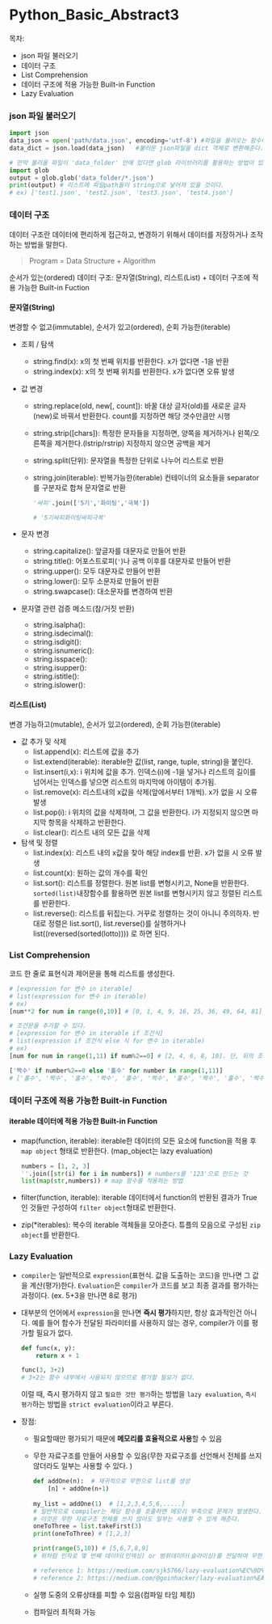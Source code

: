 # Python_Basic_Abstract3

목차:

- json 파일 불러오기
- 데이터 구조
- List Comprehension
- 데이터 구조에 적용 가능한 Built-in Function
- Lazy Evaluation



### json 파일 불러오기

```python
import json
data_json = open('path/data.json', encoding='utf-8') #파일을 불러오는 함수이다. utf-8 인코딩을 활용하여 불러온다.
data_dict = json.load(data_json)   #불러온 json파일을 dict 객체로 변환해준다.

# 만약 불러올 파일이 'data_folder' 안에 있다면 glob 라이브러리를 활용하는 방법이 있다.
import glob
output = glob.glob('data_folder/*.json')
print(output) # 리스트에 파일path들이 string으로 넣어져 있을 것이다.
# ex) ['test1.json', 'test2.json', 'test3.json', 'test4.json']
```



### 데이터 구조

데이터 구조란 데이터에 편리하게 접근하고, 변경하기 위해서 데이터를 저장하거나 조작하는 방법을 말한다.

>  Program = Data Structure + Algorithm

순서가 있는(ordered) 데이터 구조: 문자열(String), 리스트(List) + 데이터 구조에 적용 가능한 Built-in Fuction

#### 문자열(String)

변경할 수 없고(immutable), 순서가 있고(ordered), 순회 가능한(iterable)

- 조회 / 탐색

  - string.find(x): x의 첫 번째 위치를 반환한다. x가 없다면 -1을 반환
  - string.index(x): x의 첫 번째 위치를 반환한다. x가 없다면 오류 발생

- 값 변경

  - string.replace(old, new[, count]): 바꿀 대상 글자(old)를 새로운 글자(new)로 바꿔서 반환한다. count를 지정하면 해당 갯수만큼만 시행

  - string.strip([chars]): 특정한 문자들을 지정하면, 양쪽을 제거하거나 왼쪽/오른쪽을 제거한다.(lstrip/rstrip) 지정하지 않으면 공백을 제거

  - string.split(단위): 문자열을 특정한 단위로 나누어 리스트로 반환

  - string.join(iterable): 반복가능한(iterable) 컨테이너의 요소들을 separator를 구분자로 합쳐 문자열로 반환

    ```python
    '싸피'.join(['5기','화이팅','극복'])
    
    # '5기싸피화이팅싸피극복'
    ```

- 문자 변경

  - string.capitalize(): 앞글자를 대문자로 만들어 반환
  - string.title(): 어포스트로피(`'`)나 공백 이후를 대문자로 만들어 반환
  - string.upper(): 모두 대문자로 만들어 반환
  - string.lower(): 모두 소문자로 만들어 반환
  - string.swapcase(): 대소문자를 변경하여 반환

- 문자열 관련 검증 메소드(참/거짓 반환)

  - string.isalpha():
  - string.isdecimal():
  - string.isdigit():
  - string.isnumeric():
  - string.isspace():
  - string.isupper():
  - string.istitle():
  - string.islower():



#### 리스트(List)

변경 가능하고(mutable), 순서가 있고(ordered), 순회 가능한(iterable)

- 값 추가 및 삭제
  - list.append(x): 리스트에 값을 추가
  - list.extend(iterable): iterable한 값(list, range, tuple, string)을 붙인다.
  - list.insert(i,x): i 위치에 값을 추가. 인덱스(i)에 -1을 넣거나 리스트의 길이를 넘어서는 인덱스를 넣으면 리스트의 마지막에 아이템이 추가됨. 
  - list.remove(x): 리스트내의 x값을 삭제(앞에서부터 1개씩). x가 없을 시 오류 발생
  - list.pop(i): i 위치의 값을 삭제하며, 그 값을 반환한다. i가 지정되지 않으면 마지막 항목을 삭제하고 반환한다.
  - list.clear(): 리스트 내의 모든 값을 삭제
- 탐색 및 정렬
  - list.index(x): 리스트 내의 x값을 찾아 해당 index를 반환. x가 없을 시 오류 발생
  - list.count(x): 원하는 값의 개수를 확인
  - list.sort(): 리스트를 정렬한다. 원본 list를 변형시키고, None을 반환한다. `sorted(list)`내장함수를 활용하면 원본 list를 변형시키지 않고 정렬된 리스트를 반환한다.
  - list.reverse(): 리스트를 뒤집는다. 거꾸로 정렬하는 것이 아니니 주의하자. 반대로 정렬은 list.sort(), list.reverse()를 실행하거나 list((reversed(sorted(lotto)))) 로 하면 된다.



### List Comprehension

코드 한 줄로 표현식과 제어문을 통해 리스트를 생성한다.

```python
# [expression for 변수 in iterable]
# list(expression for 변수 in iterable)
# ex)
[num**2 for num in range(0,10)] # [0, 1, 4, 9, 16, 25, 36, 49, 64, 81]
```

```python
# 조건문을 추가할 수 있다.
# [expression for 변수 in iterable if 조건식]
# list(expression if 조건식 else 식 for 변수 in iterable)
# ex)
[num for num in range(1,11) if num%2==0] # [2, 4, 6, 8, 10]. 단, 뒤의 조건식에 else문 추가 불가

['짝수' if number%2==0 else '홀수' for number in range(1,11)]
# ['홀수', '짝수', '홀수', '짝수', '홀수', '짝수', '홀수', '짝수', '홀수', '짝수']. 이러한 형태에서는 else문 활용 가능
```



### 데이터 구조에 적용 가능한 Built-in Function

#### iterable 데이터에 적용 가능한 Built-in Function

- map(function, iterable): iterable한 데이터의 모든 요소에 function을 적용 후 `map object` 형태로 반환한다. (map_object는 lazy evaluation)

  ```python
  numbers = [1, 2, 3]
  ''.join([str(i) for i in numbers]) # numbers를 '123'으로 만드는 것
  list(map(str,numbers)) # map 함수를 적용하는 방법
  
  ```

- filter(function, iterable): iterable 데이터에서 function의 반환된 결과가 True인 것들만 구성하여 `filter object`형태로 반환한다.
- zip(*iterables): 복수의 iterable 객체들을 모아준다. 튜플의 모음으로 구성된 `zip object`를 반환한다.











### Lazy Evaluation

- `compiler`는 일반적으로 `expression`(표현식. 값을 도출하는 코드)을 만나면 그 값을 계산(평가)한다. `Evaluation`은 `compiler`가 코드를 보고 최종 결과를 평가하는 과정이다. (ex. 5+3을 만나면 8로 평가)

- 대부분의 언어에서 `expression`을 만나면 **즉시 평가**하지만, 항상 효과적인건 아니다. 예를 들어 함수가 전달된 파라미터를 사용하지 않는 경우, compiler가 이를 평가할 필요가 없다.

  ```python
  def func(x, y):
      return x + 1
  
  func(3, 3+2)
  # 3+2는 함수 내부에서 사용되지 않으므로 평가할 필요가 없다.
  ```

  이럴 때, 즉시 평가하지 않고 `필요한 것만 평가`하는 방법을 `lazy evaluation`, `즉시 평가`하는 방법을 `strict evaluation`이라고 부른다.

- 장점:

  - 필요할때만 평가되기 때문에 **메모리를 효율적으로 사용**할 수 있음

  - 무한 자료구조를 만들어 사용할 수 있음(무한 자료구조를 선언해서 전체를 쓰지 않더라도 일부는 사용할 수 있다. )

    ```python
    def addOne(n):  # 재귀적으로 무한으로 list를 생성
        [n] + addOne(n+1)
       
    my_list = addOne(1)  # [1,2,3,4,5,6,.....]
    # 일반적으로 compiler는 해당 함수를 호출하면 메모리 부족으로 문제가 발생한다. 하지만 lazy evaluation의 경우 재귀의 모든 depth를 계산하는게 아니라, 현재 실행되는 depth만 평가하기 때문에 문제가 발생하지 않는다.
    # 이것은 무한 자료구조 전체를 쓰지 않아도 일부는 사용할 수 있게 해준다.
    oneToThree = list.takeFirst(3)
    print(oneToThree) # [1,2,3]
    
    print(range(5,10)) # [5,6,7,8,9]
    # 위처럼 인자로 몇 번째 데이터(인덱싱) or 범위데이터(슬라이싱)를 전달하여 무한의 목록 중 일부를 사용할 수 있다. 이를 이용하여 ranges, sequences, cycles, 연속 사전키 등의 유용한 개념을 정의할 수 있다.
    
    # reference 1: https://medium.com/sjk5766/lazy-evaluation%EC%9D%84-%EC%95%8C%EC%95%84%EB%B3%B4%EC%9E%90-411651d5227b
    # reference 2: https://medium.com/@goinhacker/lazy-evaluation%EA%B3%BC-%EB%A9%94%EB%AA%A8%EB%A6%AC-c6789ac2173c
    ```

  - 실행 도중의 오류상태를 피할 수 있음(컴파일 타임 체킹)

  - 컴파일러 최적화 가능





















